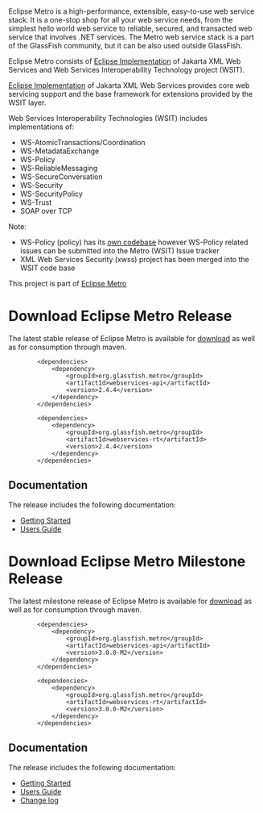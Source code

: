 <br/>


Eclipse Metro is a high-performance, extensible, easy-to-use web service stack.
It is a one-stop shop for all your web service needs, from the simplest
hello world web service to reliable, secured, and transacted web service
that involves .NET services. The Metro web service stack is a part of
the GlassFish community, but it can be also used outside GlassFish.

Eclipse Metro consists of [Eclipse Implementation](https://eclipse-ee4j.github.io/metro-jax-ws)
of Jakarta XML Web Services and Web Services Interoperability Technology project (WSIT).

[Eclipse Implementation](https://eclipse-ee4j.github.io/metro-jax-ws) of Jakarta XML
Web Services provides core web servicing support and the base framework for extensions
provided by the WSIT layer.

Web Services Interoperability Technologies (WSIT) includes implementations of:

* WS-AtomicTransactions/Coordination
* WS-MetadataExchange
* WS-Policy
* WS-ReliableMessaging
* WS-SecureConversation
* WS-Security
* WS-SecurityPolicy
* WS-Trust
* SOAP over TCP


Note:

* WS-Policy (policy) has its [own codebase](https://github.com/eclipse-ee4j/metro-policy) however
WS-Policy related issues can be submitted into the Metro (WSIT) Issue tracker
* XML Web Services Security (xwss) project has been merged into the WSIT code base

This project is part of [Eclipse Metro](https://projects.eclipse.org/projects/ee4j.metro)


# <a name="Download_Metro_Release"></a>Download Eclipse Metro Release

The latest stable release of Eclipse Metro is available for
[download](https://repo1.maven.org/maven2/org/glassfish/metro/metro-standalone/2.4.4/metro-standalone-2.4.4.zip)
as well as for consumption through maven.
```
        <dependencies>
            <dependency>
                <groupId>org.glassfish.metro</groupId>
                <artifactId>webservices-api</artifactId>
                <version>2.4.4</version>
            </dependency>
        </dependencies>

        <dependencies>
            <dependency>
                <groupId>org.glassfish.metro</groupId>
                <artifactId>webservices-rt</artifactId>
                <version>2.4.4</version>
            </dependency>
        </dependencies>
```

## Documentation
The release includes the following documentation:
* [Getting Started](/2.4.4/getting-started/index.html)
* [Users Guide](/2.4.4/guide/index.html)


# <a name="Download_Metro_Milestone"></a>Download Eclipse Metro Milestone Release

The latest milestone release of Eclipse Metro is available for
[download](https://repo1.maven.org/maven2/org/glassfish/metro/metro-standalone/3.0.0-M2/metro-standalone-3.0.0-M2.zip)
as well as for consumption through maven.
```
        <dependencies>
            <dependency>
                <groupId>org.glassfish.metro</groupId>
                <artifactId>webservices-api</artifactId>
                <version>3.0.0-M2</version>
            </dependency>
        </dependencies>

        <dependencies>
            <dependency>
                <groupId>org.glassfish.metro</groupId>
                <artifactId>webservices-rt</artifactId>
                <version>3.0.0-M2</version>
            </dependency>
        </dependencies>
```

## Documentation
The release includes the following documentation:
* [Getting Started](/3.0.0/getting-started/index.html)
* [Users Guide](/3.0.0/guide/index.html)
* [Change log](https://github.com/eclipse-ee4j/metro-wsit/releases/tag/3.0.0-M2)
